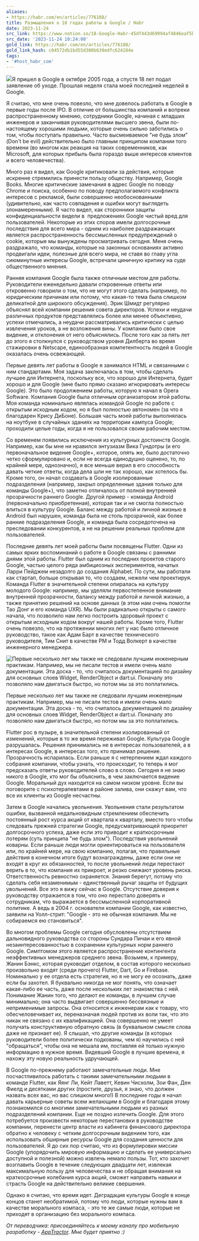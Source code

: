 ```yaml
---
aliases:
- https://habr.com/en/articles/776108/
title: Размышления о 18 годах работы в Google / Habr
date: 2023-11-24
src_link: https://www.notion.so/18-Google-Habr-45df443d69994af4846eaf5be9969e85
src_date: '2023-11-24 10:24:00'
gold_link: https://habr.com/en/articles/776108/
gold_link_hash: c04572db1bd55d308b639edfc624284e
tags:
- '#host_habr_com'
---
```


![](https://habrastorage.org/getpro/habr/upload_files/444/a9f/391/444a9f391137dbe46dcadf2dbd1482f8.jpeg)Я пришел в Google в октябре 2005 года, а спустя 18 лет подал заявление об уходе. Прошлая неделя стала моей последней неделей в Google.

Я считаю, что мне очень повезло, что мне довелось работать в Google в первые годы после IPO. В отличие от большинства компаний и вопреки распространенному мнению, сотрудники Google, начиная с младших инженеров и заканчивая руководителями высшего звена, были по-настоящему хорошими людьми, которые очень сильно заботились о том, чтобы поступать правильно. Часто высмеиваемое "не будь злом" (Don't be evil) действительно было главным принципом компании того времени (во многом как реакция на таких современников, как Microsoft, для которых прибыль была гораздо выше интересов клиентов и всего человечества).

Много раз я видел, как Google критиковали за действия, которые искренне стремились принести пользу обществу. Например, Google Books. Многие критические замечания в адрес Google по поводу Chrome и поиска, особенно по поводу предполагаемого конфликта интересов с рекламой, были совершенно необоснованными (удивительно, как часто совпадения и ошибки могут выглядеть злонамеренными). Я часто видел, как сторонники защиты конфиденциальности видели в  предложениях Google чистый вред для пользователей. Некоторые из этих споров имели долгосрочные последствия для всего мира - одним из наиболее раздражающих является распространенность бессмысленных предупреждений о cookie, которые мы вынуждены просматривать сегодня. Меня очень раздражало, что команды, которые на законных основаниях активно продвигали идеи, полезные для всего мира, не ставя во главу угла сиюминутные интересы Google, встречали циничную критику на суде общественного мнения.

Ранняя компания Google была также отличным местом для работы. Руководители еженедельно давали откровенные ответы или откровенно говорили о том, что не могут этого сделать (например, по юридическим причинам или потому, что какая-то тема была слишком деликатной для широкого обсуждения). Эрик Шмидт регулярно объяснял всей компании решения совета директоров. Успехи и неудачи различных продуктов представлялись более или менее объективно, успехи отмечались, а неудачи рассматривались критически с целью извлечения уроков, а не возложения вины. У компании было свое видение, и отклонения от него объяснялись. После того как за пять лет до этого я столкнулся с руководством уровня Дилберта во время стажировки в Netscape, единообразная компетентность людей в Google оказалась очень освежающей.

Первые девять лет работы в Google я занимался HTML и связанными с ним стандартами. Моя задача заключалась в том, чтобы сделать лучшее для Интернета, поскольку все, что хорошо для Интернета, будет хорошо и для Google (мне было прямо сказано игнорировать интересы Google). Это было продолжением работы, которую я начал в Opera Software. Компания Google была отличным организатором этой работы. Моя команда номинально являлась командой Google по работе с открытым исходным кодом, но я был полностью автономен (за что я благодарен Крису ДиБоне). Большая часть моей работы выполнялась на ноутбуке в случайных зданиях на территории кампуса Google; проходили целые годы, когда я не пользовался своим рабочим местом.

Со временем появились исключения из культурных достоинств Google. Например, как бы мне ни нравился энтузиазм Вика Гундотры (и его первоначальное видение Google+, которое, опять же, было достаточно четко сформулировано и, если не всегда единодушно оценено, то, по крайней мере, однозначно), я все меньше верил в его способность давать четкие ответы, когда дела шли не так хорошо, как хотелось бы. Кроме того, он начал создавать в Google изолированные подразделения (например, закрыл определенные здания только для команды Google+), что заметно отличалось от полной внутренней прозрачности раннего Google. Другой пример - команда Android (первоначально приобретенная), которая так и не смогла полностью влиться в культуру Google. Баланс между работой и личной жизнью в Android был нарушен, команда была не столь прозрачной, как более ранние подразделения Google, и команда была сосредоточена на преследовании конкурентов, а не на решении реальных проблем для пользователей.

Последние девять лет моей работы были посвящены Flutter. Одни из самых ярких воспоминаний о работе в Google связаны с ранними днями этой работы. Flutter был одним из последних проектов старого Google, частью целого ряда амбициозных экспериментов, начатых Ларри Пейджем незадолго до создания Alphabet. По сути, мы работали как стартап, больше открывая то, что создаем, нежели чем проектируя. Команда Flutter в значительной степени опиралась на культуру молодого Google: например, мы уделяли первостепенное внимание внутренней прозрачности, балансу между работой и личной жизнью, а также принятию решений на основе данных (в этом нам очень помогли Тао Донг и его команда UXR). Мы были радикально открыты с самого начала, что позволило нам легко построить здоровый проект с открытым исходным кодом вокруг нашей работы. Кроме того, Flutter очень повезло, что на протяжении многих лет у нас было отличное руководство, такое как Адам Барт в качестве технического руководителя, Тим Снит в качестве PM и Тодд Волкерт в качестве инженерного менеджера.

![](https://habrastorage.org/getpro/habr/upload_files/299/275/6e5/2992756e5e9cf09d2f9810069b1c0e72.jpeg " Первые несколько лет мы также не следовали лучшим инженерным практикам. Например, мы не писали тестов и имели очень мало документации. Эта доска - то, что считалось документацией по дизайну для основных слоев Widget, RenderObject и dart:ui. Поначалу это позволяло нам двигаться быстро, но потом мы за это поплатились.  ")

 Первые несколько лет мы также не следовали лучшим инженерным практикам. Например, мы не писали тестов и имели очень мало документации. Эта доска - то, что считалось документацией по дизайну для основных слоев Widget, RenderObject и dart:ui. Поначалу это позволяло нам двигаться быстро, но потом мы за это поплатились. 

Flutter рос в пузыре, в значительной степени изолированный от изменений, которые в то же время переживал Google. Культура Google разрушалась. Решения принимались не в интересах пользователей, а в интересах Google, в интересах того, кто принимал решение. Прозрачность испарилась. Если раньше я с нетерпением ждал каждого собрания компании, чтобы узнать, что происходит, то теперь я мог предсказать ответы руководителей слово в слово. Сегодня я не знаю никого в Google, кто мог бы объяснить, в чем заключается видение Google. Моральный дух находится на самом низком уровне. Если вы поговорите с психотерапевтами в районе залива, они скажут вам, что все их клиенты из Google несчастны.

Затем в Google начались увольнения. Увольнения стали результатом ошибки, вызванной недальновидным стремлением обеспечить постоянный рост курса акций от квартала к кварталу, вместо того чтобы следовать прежней стратегии Google, предусматривающей приоритет долгосрочного успеха, даже если это приводит к краткосрочным потерям (суть принципа "не будь злом"). Последствия увольнений коварны. Если раньше люди могли ориентироваться на пользователя или, по крайней мере, на свою компанию, полагая, что правильные действия в конечном итоге будут вознаграждены, даже если они не входят в круг их обязанностей, то после увольнений люди перестают верить в то, что компания их прикроет, и резко снижают уровень риска. Ответственность ревностно охраняется. Знания берегут, потому что сделать себя незаменимым - единственный рычаг защиты от будущих увольнений. Все это я вижу сейчас в Google. Отсутствие доверия к руководству отражается в том, что оно перестало доверять и сотрудникам, что выражается в бессмысленной корпоративной политике. А ведь в 2004 г. основатели компании Google, как известно, заявили на Уолл-стрит: "Google - это не обычная компания. Мы не собираемся ею становиться".

Во многом проблемы Google сегодня обусловлены отсутствием дальновидного руководства со стороны Сундара Пичаи и его явной незаинтересованностью в сохранении культурных норм раннего Google. Симптомом этого является распространение контингента неэффективных менеджеров среднего звена. Возьмем, к примеру, Жанин Бэнкс, которая руководит отделом, в состав которого несколько произвольно входят (среди прочего) Flutter, Dart, Go и Firebase. Номинально у ее отдела есть стратегия, но я не могу ее осознать, даже если бы захотел. Я буквально никогда не мог понять, что означает какая-либо ее часть, даже после нескольких лет знакомства с ней. Понимание Жанин того, что делают ее команды, в лучшем случае минимально; она часто выдвигает совершенно бессвязные и неприменимые запросы. Она относится к инженерам как к товару, что обесчеловечивает их, переназначая людей против их воли так, что это никак не связано с их квалификацией. Она совершенно не умеет получать конструктивную обратную связь (в буквальном смысле слова даже не признает ее). Я слышал, что другие команды (в которых руководители более политически подкованы, чем я) научились с ней "обращаться", чтобы она не мешала им, поставляя ей только нужную информацию в нужное время. Видевший Google в лучшие времена, я нахожу эту новую реальность удручающей.

В Google по-прежнему работают замечательные люди. Мне посчастливилось работать с такими замечательными людьми в команде Flutter, как Яянг Ли, Кейт Лаветт, Кевин Чисхолм, Зои Фан, Ден Фиелд и десятками других (простите, друзья, я знаю, что должен назвать всех вас, но вас слишком много!) В последние годы я начал давать карьерные советы всем желающим в Google и благодаря этому познакомился со многими замечательными людьми из разных подразделений компании. Еще не поздно излечить Google. Для этого потребуется произвести некоторые перестановки в руководстве компании, перенести центр власти из кабинета финансового директора обратно к человеку с четким долгосрочным видением того, как использовать обширные ресурсы Google для создания ценности для пользователей. Я до сих пор считаю, что из формулировки миссии Google (упорядочить мировую информацию и сделать ее универсально доступной и полезной) можно извлечь немало пользы. Тот, кто захочет возглавить Google в течение следующих двадцати лет, извлекая максимальную пользу для человечества и не обращая внимания на краткосрочные колебания курса акций, сможет направить навыки и страсть Google на действительно великие свершения.

Однако я считаю, что время идет. Деградация культуры Google в конце концов станет необратимой, потому что люди, которые нужны вам в качестве морального компаса, - это те же самые люди, которые не приходят в организацию без морального компаса.  
  
*От переводчика: присоединяйтесь к моему каналу про мобильную разработку -* [*AppTractor*](https://t.me/apptractor)*. Мне будет приятно :)*